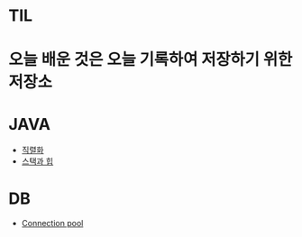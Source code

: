 # TIL
오늘 배운 것은 오늘 기록하여 저장하기 위한 저장소
======================================================

# JAVA
* [직렬화](https://github.com/ksh9409255/TIL/blob/master/JAVA/%EC%A7%81%EB%A0%AC%ED%99%94%EC%97%90%20%EB%8C%80%ED%95%B4.md)
* [스택과 힙](https://github.com/ksh9409255/TIL/blob/master/JAVA/%EC%8A%A4%ED%83%9D%EA%B3%BC%20%ED%9E%99.md)

# DB
* [Connection pool](https://github.com/ksh9409255/TIL/blob/master/DB/connection%20pool.md)
